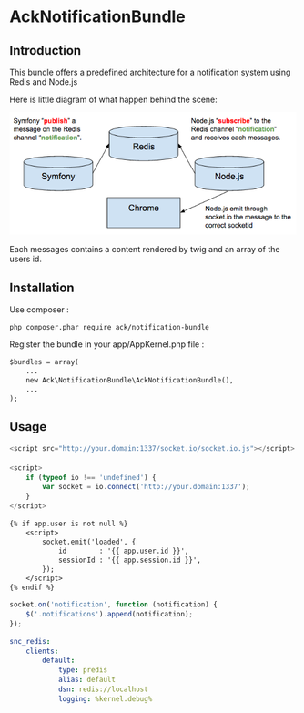 AckNotificationBundle
=====================

Introduction
------------

This bundle offers a predefined architecture for a notification system using Redis and Node.js

Here is little diagram of what happen behind the scene:

![Alt text](diagram.png?raw=true "Diagram")

Each messages contains a content rendered by twig and an array of the users id.

Installation
------------

Use composer :

    php composer.phar require ack/notification-bundle

Register the bundle in your app/AppKernel.php file :

    $bundles = array(
        ...
        new Ack\NotificationBundle\AckNotificationBundle(),
        ...
    );

Usage
------------

```javascript
<script src="http://your.domain:1337/socket.io/socket.io.js"></script>

<script>
    if (typeof io !== 'undefined') {
        var socket = io.connect('http://your.domain:1337');
    }
</script>
```

```twig
{% if app.user is not null %}
    <script>
        socket.emit('loaded', {
            id        : '{{ app.user.id }}',
            sessionId : '{{ app.session.id }}',
        });
    </script>
{% endif %}
```

```javascript
socket.on('notification', function (notification) {
    $('.notifications').append(notification);
});
```




```yaml
snc_redis:
    clients:
        default:
            type: predis
            alias: default
            dsn: redis://localhost
            logging: %kernel.debug%
```